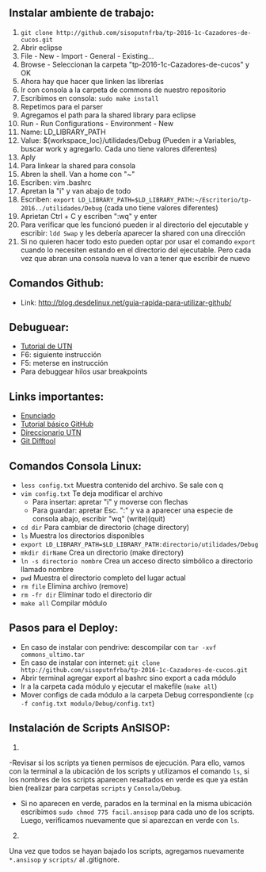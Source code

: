## Instalar ambiente de trabajo:
1. `git clone http://github.com/sisoputnfrba/tp-2016-1c-Cazadores-de-cucos.git`
2. Abrir eclipse
3. File - New - Import - General - Existing...
4. Browse - Seleccionan la carpeta "tp-2016-1c-Cazadores-de-cucos" y OK
5. Ahora hay que hacer que linken las librerías
  1. Ir con consola a la carpeta de commons de nuestro repositorio
  2. Escribimos en consola: `sudo make install`
  3. Repetimos para el parser
6. Agregamos el path para la shared library para eclipse
  1. Run - Run Configurations - Environment - New
  2. Name: LD_LIBRARY_PATH
  3. Value: ${workspace_loc}/utilidades/Debug (Pueden ir a Variables, buscar work y agregarlo. Cada uno tiene valores diferentes)
  4. Aply
7. Para linkear la shared para consola
  1. Abren la shell. Van a home con "~"
  2. Escriben: vim .bashrc
  3. Apretan la "i" y van abajo de todo
  4. Escriben: `export LD_LIBRARY_PATH=$LD_LIBRARY_PATH:~/Escritorio/tp-2016../utilidades/Debug` (cada uno tiene valores diferentes)
  5. Aprietan Ctrl + C y escriben ":wq" y enter
  6. Para verificar que les funcionó pueden ir al directorio del ejecutable y escribir: `ldd Swap` y les debería aparecer la shared con una dirección
  7. Si no quieren hacer todo esto pueden optar por usar el comando `export` cuando lo necesiten estando en el directorio del ejecutable. Pero cada vez que abran una consola nueva lo van a tener que escribir de nuevo
  
## Comandos Github:
- Link: http://blog.desdelinux.net/guia-rapida-para-utilizar-github/

## Debuguear:
- [Tutorial de UTN](https://youtu.be/XsefDXRfA9k)
- F6: siguiente instrucción
- F5: meterse en instrucción
- Para debuggear hilos usar breakpoints

## Links importantes:
- [Enunciado]()
- [Tutorial básico GitHub](https://youtu.be/cEGIFZDyszA?list=PL6gx4Cwl9DGAKWClAD_iKpNC0bGHxGhcx)
- [Direccionario UTN](http://faq.utn.so/)
- [Git Difftool](https://youtu.be/iCGrKFH2oeo)

## Comandos Consola Linux:
- `less config.txt` Muestra contenido del archivo. Se sale con q
- `vim config.txt` Te deja modificar el archivo
	- Para insertar: apretar "i" y moverse con flechas
	- Para guardar: apretar Esc. ":" y va a aparecer una especie de consola abajo, escribir "wq" (write)(quit)
- `cd dir` Para cambiar de directorio (chage directory)
- `ls` Muestra los directorios disponibles
- `export LD_LIBRARY_PATH=$LD_LIBRARY_PATH:directorio/utilidades/Debug`
- `mkdir dirName` Crea un directorio (make directory)
- `ln -s directorio nombre` Crea un acceso directo simbólico a directorio llamado nombre
- `pwd` Muestra el directorio completo del lugar actual
- `rm file` Elimina archivo (remove)
- `rm -fr dir` Eliminar todo el directorio dir
- `make all` Compilar módulo

## Pasos para el Deploy:
- En caso de instalar con pendrive: descompilar con  `tar -xvf commons_ultimo.tar`
- En caso de instalar con internet: `git clone http://github.com/sisoputnfrba/tp-2016-1c-Cazadores-de-cucos.git`
- Abrir terminal agregar export al bashrc sino export a cada módulo
- Ir a la carpeta cada módulo y ejecutar el makefile (`make all`)
- Mover configs de cada módulo a la carpeta Debug correspondiente (`cp -f config.txt modulo/Debug/config.txt`)

## Instalación de Scripts AnSISOP:

1)
-Revisar si los scripts ya tienen permisos de ejecución. Para ello, vamos con la terminal a la ubicación de los scripts y utilizamos el comando `ls`, si los nombres de los scripts aparecen resaltados en verde es que ya están bien (realizar para carpetas `scripts` y `Consola/Debug`.
- Si no aparecen en verde, parados en la terminal en la misma ubicación escribimos `sudo chmod 775 facil.ansisop` para cada uno de los scripts. Luego, verificamos nuevamente que sí aparezcan en verde con `ls`.
2)
Una vez que todos se hayan bajado los scripts, agregamos nuevamente `*.ansisop` y `scripts/` al .gitignore.
